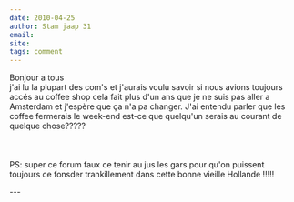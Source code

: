 ```yaml
---
date: 2010-04-25
author: Stam jaap 31
email: 
site: 
tags: comment
---
```


<p>Bonjour a tous<br />
j'ai lu la plupart des com's et j'aurais voulu savoir si nous avions toujours accés au coffee shop cela fait plus d'un ans que je ne suis pas aller a Amsterdam et j'espère que ça n'a pa changer. J'ai entendu parler que les coffee fermerais le week-end est-ce que quelqu'un serais au courant de quelque chose?????<br />
<br />
<br />
<br />
PS: super ce forum faux ce tenir au jus les gars pour qu'on puissent toujours ce fonsder trankillement dans cette bonne vieille Hollande !!!!!</p>
---